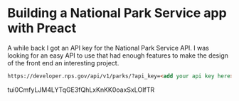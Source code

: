 # Building a National Park Service app with Preact

A while back I got an API key for the National Park Service API. I was looking for an easy API to use that had enough features to make the design of the front end an interesting project.

```html
https://developer.nps.gov/api/v1/parks/?api_key=<add your api key here>&q="CA"
```

tui0CmfyLJM4LYTqGE3fQhLxKnKK0oaxSxLOIfTR
